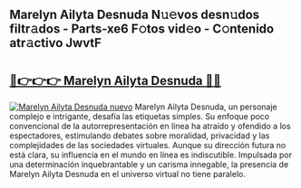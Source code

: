 ## Marelyn Ailyta Desnuda N𝚞𝚎vos desn𝚞dos filtr𝚊dos - Parts-xe6 F𝚘tos vid𝚎o - C𝚘ntenido atr𝚊ctivo JwvtF

# <h2><a href="http://mb9vfk.tromn.icu/?c=Marelyn+Ailyta+Desnuda">🔗👉👉👉 Marelyn Ailyta Desnuda 🔗🔗</a></h2>

[![Marelyn Ailyta Desnuda nuevo](https://i.imgur.com/pEAQMta.gif)](http://mb9vfk.tromn.icu/?c=Marelyn+Ailyta+Desnuda)
Marelyn Ailyta Desnuda, un personaje complejo e intrigante, desafía las etiquetas simples. Su enfoque poco convencional de la autorrepresentación en línea ha atraído y ofendido a los espectadores, estimulando debates sobre moralidad, privacidad y las complejidades de las sociedades virtuales. Aunque su dirección futura no está clara, su influencia en el mundo en línea es indiscutible. Impulsada por una determinación inquebrantable y un carisma innegable, la presencia de Marelyn Ailyta Desnuda en el universo virtual no tiene paralelo.

